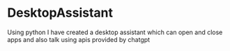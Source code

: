 # DesktopAssistant
Using python I have created a desktop assistant which can open and close apps and also talk using apis provided by chatgpt

